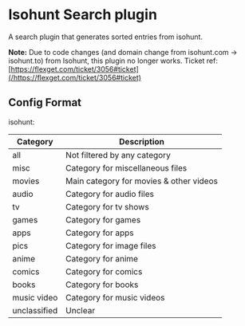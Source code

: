 # Isohunt Search plugin
A search plugin that generates sorted entries from isohunt.

**Note:** Due to code changes (and domain change from isohunt.com -> isohunt.to) from Isohunt, this plugin no longer works. Ticket ref: [https://flexget.com/ticket/3056#ticket](/https://flexget.com/ticket/3056#ticket)

## Config Format
isohunt: <category>


| **Category** | **Description** |
| --- | --- |
| all | Not filtered by any category |
| misc | Category for miscellaneous files |
| movies | Main category for movies & other videos |
| audio | Category for audio files |
| tv | Category for tv shows |
| games | Category for games |
| apps | Category for apps |
| pics | Category for image files |
| anime | Category for anime |
| comics | Category for comics |
| books | Category for books |
| music video | Category for music videos |
| unclassified | Unclear |



